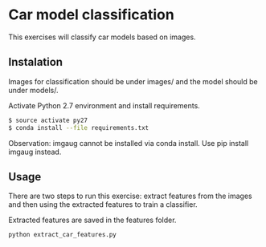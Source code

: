 # Car model classification

This exercises will classify car models based on images.

## Instalation

Images for classification should be under images/ and the model should be under models/.

Activate Python 2.7 environment and install requirements.

```bash
$ source activate py27
$ conda install --file requirements.txt
```

Observation: imgaug cannot be installed via conda install. Use pip install imgaug instead.

## Usage

There are two steps to run this exercise: extract features from the images and then using the extracted features to train a classifier.

Extracted features are saved in the features folder.

```bash
python extract_car_features.py
```
